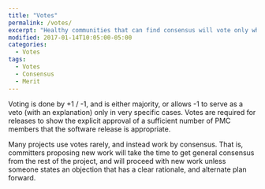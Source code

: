```yaml
---
title: "Votes"
permalink: /votes/
excerpt: "Healthy communities that can find consensus will vote only when required."
modified: 2017-01-14T10:05:00-05:00
categories:
  - Votes
tags:
  - Votes
  - Consensus
  - Merit
---
```


Voting is done by +1 / -1, and is either majority, or allows -1 to serve as a veto (with an explanation) only in very specific cases.  Votes are required for releases to show the explicit approval of a sufficient number of PMC members that the software release is appropriate.

Many projects use votes rarely, and instead work by consensus.  That is, committers proposing new work will take the time to get general consensus from the rest of the project, and will proceed with new work unless someone states an objection that has a clear rationale, and alternate plan forward.


